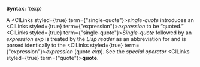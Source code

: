  



**Syntax:** ’⟨exp⟩ 



A <ClLinks styled={true} term={"single-quote"}><i>single-quote</i></ClLinks> introduces an <ClLinks styled={true} term={"expression"}><i>expression</i></ClLinks> to be “quoted.” <ClLinks styled={true} term={"single-quote"}><i>Single-quote</i></ClLinks> followed by an *expression exp* is treated by the *Lisp reader* as an abbreviation for and is parsed identically to the <ClLinks styled={true} term={"expression"}><i>expression</i></ClLinks> (quote *exp*). See the *special operator* <ClLinks styled={true} term={"quote"}><b>quote</b></ClLinks>. 



